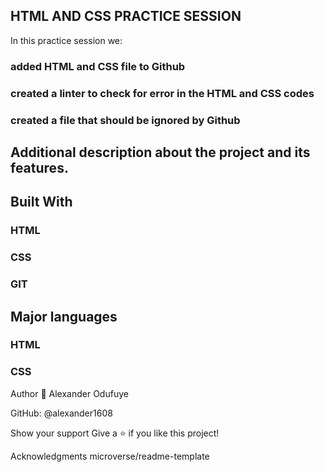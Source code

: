 ## HTML AND CSS PRACTICE SESSION

In this practice session we:

### added HTML and CSS file to Github
### created a linter to check for error in the HTML and CSS codes
### created a file that should be ignored by Github


## Additional description about the project and its features.


## Built With

### HTML
### CSS
### GIT 


## Major languages


### HTML 
### CSS



Author
👤 Alexander Odufuye

GitHub: @alexander1608


Show your support
Give a ⭐️ if you like this project!

Acknowledgments
microverse/readme-template

